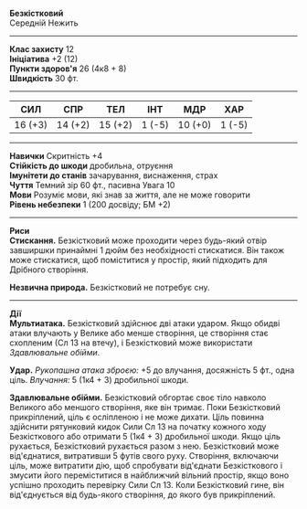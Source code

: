 **Безкістковий**  
Середній Нежить

---

**Клас захисту** 12  
**Ініціатива** +2 (12)  
**Пункти здоров'я** 26 (4к8 + 8)  
**Швидкість** 30 фт.

---

|**СИЛ**|**СПР**|**ТЕЛ**|**ІНТ**|**МДР**|**ХАР**|
|---|---|---|---|---|---|
|16 (+3)|14 (+2)|15 (+2)|1 (-5)|10 (+0)|1 (-5)|

---

**Навички** Скритність +4  
**Стійкість до шкоди** дробильна, отруєння  
**Імунітети до станів** зачарування, виснаження, страх  
**Чуття** Темний зір 60 фт., пасивна Увага 10  
**Мови** Розуміє мови, які знав за життя, але не може говорити  
**Рівень небезпеки** 1 (200 досвіду; БМ +2)

---

**Риси**  
**Стискання.** Безкістковий може проходити через будь-який отвір завширшки принаймні 1 дюйм без необхідності стискатися. Він також може стискатися, щоб поміститися у простір, який підходить для Дрібного створіння.

**Незвична природа.** Безкістковий не потребує сну.

---

**Дії**  
**Мультиатака.** Безкістковий здійснює дві атаки ударом. Якщо обидві атаки влучають у Велике або менше створіння, це створіння стає схопленим (Сл 13 на втечу), і Безкістковий може використати _Здавлювальне обійми_.

**Удар.** _Рукопашна атака зброєю:_ +5 до влучання, досяжність 5 фт., одна ціль. _Влучання:_ 5 (1к4 + 3) дробильної шкоди.

**Здавлювальне обійми.** Безкістковий обгортає своє тіло навколо Великого або меншого створіння, яке він тримає. Поки Безкістковий прикріплений, ціль є осліпленою і не може дихати. Ціль повинна здійснити рятунковий кидок Сили Сл 13 на початку кожного ходу Безкісткового або отримати 5 (1к4 + 3) дробильної шкоди. Якщо ціль рухається, Безкістковий рухається разом з нею. Безкістковий може від'єднатися, витративши 5 футів свого руху. Створіння, включаючи ціль, може витратити дію, щоб спробувати від'єднати Безкісткового і змусити його переміститися в найближчий вільний простір, якщо воно успішно проходить перевірку Сили Сл 13. Коли Безкістковий гине, він від'єднується від будь-якого створіння, до якого був прикріплений.